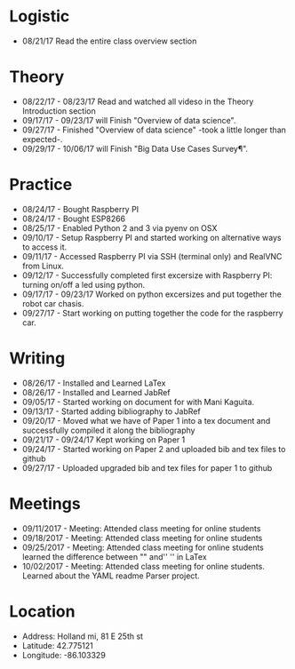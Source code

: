 # Logistic

* 08/21/17 Read the entire class overview section 

# Theory

* 08/22/17 - 08/23/17 Read and watched all videso in the Theory Introduction section
* 09/17/17 - 09/23/17 will Finish "Overview of data science".
* 09/27/17 - Finished  "Overview of data science" -took a little longer than expected-.
* 09/29/17 - 10/06/17 will Finish "Big Data Use Cases Survey¶".

# Practice

* 08/24/17  - Bought Raspberry PI
* 08/24/17  - Bought ESP8266
* 08/25/17  - Enabled Python 2 and 3 via pyenv on OSX
* 09/10/17  - Setup Raspberry PI and started working on alternative ways to access it.
* 09/11/17  - Accessed Raspberry PI via SSH (terminal only) and RealVNC from Linux.
* 09/12/17  - Successfully completed first excersize with Raspberry PI: turning on/off a led using python.
* 09/17/17  - 09/23/17 Worked on python excersizes and put together the robot car chasis.
* 09/27/17  - Start working on putting together the code for the raspberry car. 


# Writing

* 08/26/17  - Installed and Learned LaTex
* 08/26/17  - Installed and Learned JabRef
* 09/05/17  - Started working on document for with Mani Kaguita.
* 09/13/17  - Started adding bibliography to JabRef
* 09/20/17  - Moved what we have of Paper 1 into a tex document and successfully compiled it along the bibliography
* 09/21/17  - 09/24/17 Kept working on Paper 1
* 09/24/17  - Started working on Paper 2 and uploaded bib and tex files to github 
* 09/27/17  - Uploaded upgraded bib and tex files for paper 1 to github 

# Meetings

* 09/11/2017  - Meeting: Attended class meeting for online students
* 09/18/2017  - Meeting: Attended class meeting for online students
* 09/25/2017  - Meeting: Attended class meeting for online students learned the difference between "" and'' '' in LaTex
* 10/02/2017  - Meeting: Attended class meeting for online students. Learned about the YAML readme Parser project.

# Location

* Address: Holland mi, 81 E 25th st
* Latitude: 42.775121
* Longitude: -86.103329 
